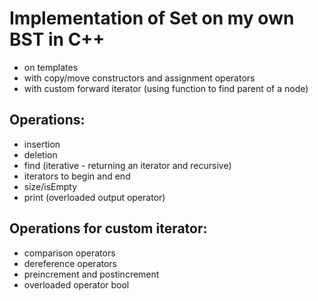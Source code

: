 Implementation of Set on my own BST in C++ 
============================
* on templates
* with copy/move constructors and assignment operators
* with custom forward iterator (using function to find parent of a node)

## Operations:
- insertion 
- deletion
- find (iterative - returning an iterator and recursive)
- iterators to begin and end
- size/isEmpty
- print (overloaded output operator)

## Operations for custom iterator:
- comparison operators
- dereference operators
- preincrement and postincrement
- overloaded operator bool
